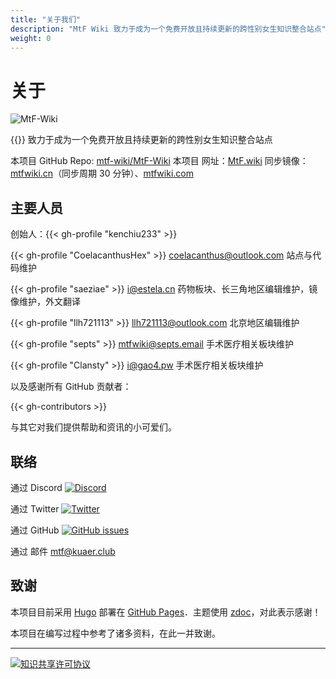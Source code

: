 ```yaml
---
title: "关于我们"
description: "MtF Wiki 致力于成为一个免费开放且持续更新的跨性别女生知识整合站点"
weight: 0
---
```


<link rel="stylesheet" href="https://cdn.jsdelivr.net/npm/bootstrap-icons@1.5.0/font/bootstrap-icons.css">

# 关于

![MtF-Wiki](/new/mtf-wiki-long.svg)

{{<mtf-wiki>}} 致力于成为一个免费开放且持续更新的跨性别女生知识整合站点

本项目 <i class="bi bi-github"></i> GitHub Repo: [mtf-wiki/MtF-Wiki](https://github.com/mtf-wiki/MtF-Wiki)
本项目 <i class="bi bi-link-45deg"></i> 网址：[MtF.wiki](https://mtf.wiki)
<i class="bi bi-link-45deg"></i> 同步镜像：[mtfwiki.cn](https://mtfwiki.cn)（同步周期 30 分钟）、[mtfwiki.com](https://mtfwiki.com)

## 主要人员

创始人：{{< gh-profile "kenchiu233" >}}

{{< gh-profile "CoelacanthusHex" >}}&nbsp;<coelacanthus@outlook.com>
站点与代码维护

{{< gh-profile "saeziae" >}}&nbsp;<i@estela.cn>
药物板块、长三角地区编辑维护，镜像维护，外文翻译

{{< gh-profile "llh721113" >}}&nbsp;<llh721113@outlook.com>
北京地区编辑维护

{{< gh-profile "septs" >}}&nbsp;<mtfwiki@septs.email>
手术医疗相关板块维护

{{< gh-profile "Clansty" >}}&nbsp;<i@gao4.pw>
手术医疗相关板块维护

以及感谢所有 GitHub 贡献者：

{{< gh-contributors >}}

与其它对我们提供帮助和资讯的小可爱们。

## 联络

通过 Discord [![Discord][shields-discord]](https://233.plus/discord)

通过 Twitter [![Twitter][shields-twitter]](https://twitter.com/mtfwiki)

通过 GitHub [![GitHub issues][shields-github]](https://github.com/mtf-wiki/MtF-Wiki/issues/new)

通过 邮件 <mtf@kuaer.club>

[shields-discord]: https://img.shields.io/discord/883004164760801320?style=flat-square
[shields-twitter]: https://img.shields.io/twitter/follow/mtfwiki?style=flat-square
[shields-github]: https://img.shields.io/github/issues/mtf-wiki/MtF-Wiki?style=flat-square

## 致谢

本项目目前采用 [Hugo][hugo-url] 部署在 [GitHub Pages][pages-url]．主题使用 [zdoc][zdoc-url]，对此表示感谢！

本项目在编写过程中参考了诸多资料，在此一并致谢。

---

[![知识共享许可协议](https://i.creativecommons.org/l/by-sa/4.0/88x31.png)](https://creativecommons.org/licenses/by-sa/4.0/)

[hugo-url]: https://github.com/gohugoio/hugo
[zdoc-url]: https://github.com/zzossig/hugo-theme-zdoc
[pages-url]: https://pages.github.com
